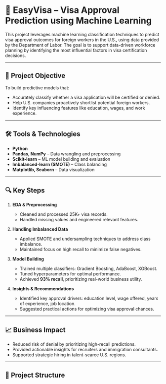 # 🛂 EasyVisa – Visa Approval Prediction using Machine Learning

This project leverages machine learning classification techniques to predict visa approval outcomes for foreign workers in the U.S., using data provided by the Department of Labor. The goal is to support data-driven workforce planning by identifying the most influential factors in visa certification decisions.

---

## 📌 Project Objective

To build predictive models that:
- Accurately classify whether a visa application will be certified or denied.
- Help U.S. companies proactively shortlist potential foreign workers.
- Identify key influencing features like education, wages, and work experience.

---

## 🛠️ Tools & Technologies

- **Python**
- **Pandas, NumPy** – Data wrangling and preprocessing
- **Scikit-learn** – ML model building and evaluation
- **Imbalanced-learn (SMOTE)** – Class balancing
- **Matplotlib, Seaborn** – Data visualization

---

## 🔍 Key Steps

1. **EDA & Preprocessing**
   - Cleaned and processed 25K+ visa records.
   - Handled missing values and engineered relevant features.

2. **Handling Imbalanced Data**
   - Applied SMOTE and undersampling techniques to address class imbalance.
   - Maintained focus on high recall to minimize false negatives.

3. **Model Building**
   - Trained multiple classifiers: Gradient Boosting, AdaBoost, XGBoost.
   - Tuned hyperparameters for optimal performance.
   - Achieved **93% recall**, prioritizing real-world business utility.

4. **Insights & Recommendations**
   - Identified key approval drivers: education level, wage offered, years of experience, job location.
   - Suggested practical actions for optimizing visa approval chances.

---

## 📈 Business Impact

- Reduced risk of denial by prioritizing high-recall predictions.
- Provided actionable insights for recruiters and immigration consultants.
- Supported strategic hiring in talent-scarce U.S. regions.

---

## 📁 Project Structure

